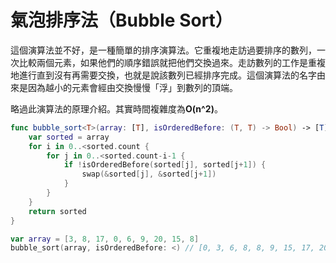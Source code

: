 # 氣泡排序法（Bubble Sort）

這個演算法並不好，是一種簡單的排序演算法。它重複地走訪過要排序的數列，一次比較兩個元素，如果他們的順序錯誤就把他們交換過來。走訪數列的工作是重複地進行直到沒有再需要交換，也就是說該數列已經排序完成。這個演算法的名字由來是因為越小的元素會經由交換慢慢「浮」到數列的頂端。

略過此演算法的原理介紹。其實時間複雜度為**O(n^2)**。

```swift
func bubble_sort<T>(array: [T], isOrderedBefore: (T, T) -> Bool) -> [T] {
	var sorted = array
	for i in 0..<sorted.count {
		for j in 0..<sorted.count-i-1 {
			if !isOrderedBefore(sorted[j], sorted[j+1]) {
				swap(&sorted[j], &sorted[j+1])
			}
		}
	}
	return sorted
}

var array = [3, 8, 17, 0, 6, 9, 20, 15, 8]
bubble_sort(array, isOrderedBefore: <) // [0, 3, 6, 8, 8, 9, 15, 17, 20]
```

